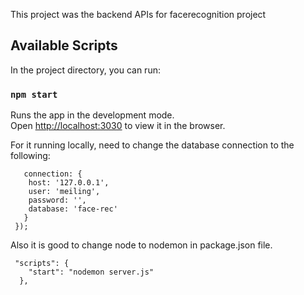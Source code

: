 This project was the backend APIs for facerecognition project

## Available Scripts

In the project directory, you can run:

### `npm start`

Runs the app in the development mode.<br />
Open [http://localhost:3030](http://localhost:3030) to view it in the browser.

For it running locally, need to change the database connection to the following:<br />
```
   connection: {
    host: '127.0.0.1',
    user: 'meiling',
    password: '',
    database: 'face-rec'
   }
 });
```

Also it is good to change node to nodemon in package.json file.<br />
```
 "scripts": {
    "start": "nodemon server.js"
  },
```